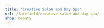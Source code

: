 ```yaml
---
title: "Creative Salon and Day Spa"
url: /fairfield/creative-salon-and-day-spa/
shop: beauty
---
```

